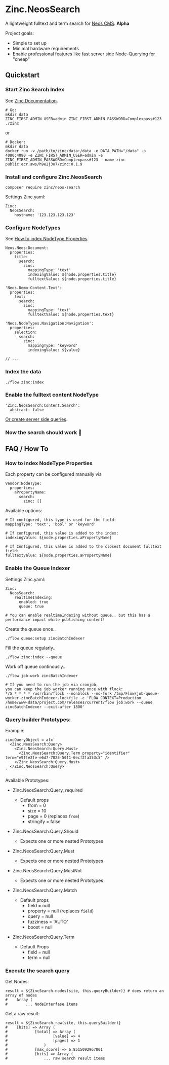 # Zinc.NeosSearch

A lightweight fulltext and term search for [Neos CMS](https://www.neos.io/). **Alpha**

Project goals:
- Simple to set up
- Minimal hardware requirements
- Enable professional features like fast server side Node-Querying for "cheap"

## Quickstart

### Start Zinc Search Index
See [Zinc Documentation](https://docs.zinclabs.io/04_installation/).
```
# Go:
mkdir data
ZINC_FIRST_ADMIN_USER=admin ZINC_FIRST_ADMIN_PASSWORD=Complexpass#123 ./zinc
```
or
```
# Docker:
mkdir data
docker run -v /path/to/zinc/data:/data -e DATA_PATH="/data" -p 4080:4080 -e ZINC_FIRST_ADMIN_USER=admin -e ZINC_FIRST_ADMIN_PASSWORD=Complexpass#123 --name zinc public.ecr.aws/h9e2j3o7/zinc:0.1.9
```

### Install and configure Zinc.NeosSearch
```
composer require zinc/neos-search
```

Settings.Zinc.yaml:
```
Zinc:
  NeosSearch:
    hostname: '123.123.123.123'
```

### Configure NodeTypes
See [How to index NodeType Properties](#-how-to-index-nodetype-properties).
```
Neos.Neos:Document:
  properties:
    title:
      search:
        zinc:
          mappingType: 'text'
          indexingValue: ${node.properties.title}
          fulltextValue: ${node.properties.title}

'Neos.Demo:Content.Text':
  properties:
    text:
      search:
        zinc:
          mappingType: 'text'
          fulltextValue: ${node.properties.text}

'Neos.NodeTypes.Navigation:Navigation':
  properties:
    selection:
      search:
        zinc:
          mappingType: 'keyword'
          indexingValue: ${value}

// ...
```

### Index the data
```
./flow zinc:index
```

### Enable the fulltext content NodeType
```
'Zinc.NeosSearch:Content.Search':
  abstract: false
```

[Or create server side queries](DistributionPackages/Zinc.NeosSearch/Resources/Private/Fusion/Examples/QueryData.fusion).

### Now the search should work 🎉

## FAQ / How To

### How to index NodeType Properties

Each property can be configured manually via
```
Vendor:NodeType:
  properties:
    aPropertyName:
      search:
        zinc: []
```

Available options:
```
# If configured, this type is used for the field:
mappingType: 'text', 'bool' or 'keyword'

# If configured, this value is added to the index:
indexingValue: ${node.properties.aPropertyName}

# If Configured, this value is added to the closest document fulltext field:
fulltextValue: ${node.properties.aPropertyName}
```

### Enable the Queue Indexer

Settings.Zinc.yaml:
```
Zinc:
  NeosSearch:
    realtimeIndexing:
      enabled: true
      queue: true

# You can enable realtimeIndexing without queue.. but this has a performance impact while publishing content!
```

Create the queue once..

```
./flow queue:setup zincBatchIndexer
```

Fill the queue regularly..
```
./flow zinc:index --queue
```

Work off queue continously..
```
./flow job:work zincBatchIndexer

# If you need to run the job via cronjob,
you can keep the job worker running once with flock:
*/5 * * * * /usr/bin/flock --nonblock --no-fork /tmp/Flow/job-queue-worker-zincBatchIndexer.lockfile -c 'FLOW_CONTEXT=Production /home/www-data/project.com/releases/current/flow job:work --queue zincBatchIndexer --exit-after 1800'
```

### Query builder Prototypes:

Example:
```
zincQueryObject = afx`
  <Zinc.NeosSearch:Query>
    <Zinc.NeosSearch:Query.Must>
      <Zinc.NeosSearch:Query.Term property="identifier" term="e9ffe2fe-e6d7-7025-50f1-6ecf2fa353c5" />
    </Zinc.NeosSearch:Query.Must>
  </Zinc.NeosSearch:Query>
`
```

Available Prototypes:

- Zinc.NeosSearch:Query, required 
  - Default props
    - from = 0
    - size = 10
    - page = 0 (replaces `from`)
    - stringify = false
- Zinc.NeosSearch:Query.Should
  - Expects one or more nested Prototypes
- Zinc.NeosSearch:Query.Must
  - Expects one or more nested Prototypes
- Zinc.NeosSearch:Query.MustNot
  - Expects one or more nested Prototypes
- Zinc.NeosSearch:Query.Match
  - Default props
    - field = null
    - property = null (replaces `field`)
    - query = null
    - fuzziness = 'AUTO'
    - boost = null

- Zinc.NeosSearch:Query.Term
  - Default Props
    - field = null
    - term = null

### Execute the search query

Get Nodes:
```
result = ${ZincSearch.nodes(site, this.queryBuilder)} # does return an array of nodes
#    Array (
#        ... NodeInterfase items
```

Get a raw result:
```
result = ${ZincSearch.raw(site, this.queryBuilder)}
#    [hits] => Array (
#            [total] => Array (
#                    [value] => 4
#                    [pages] => 1
#                )
#            [max_score] => 6.8515092967801
#            [hits] => Array (
#                ... raw search result items
```
